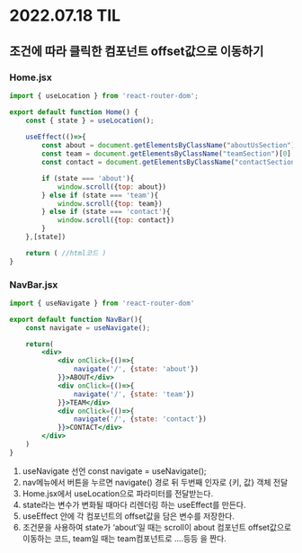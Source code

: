 # 2022.07.18 TIL

## 조건에 따라 클릭한 컴포넌트 offset값으로 이동하기
### Home.jsx

```jsx
import { useLocation } from 'react-router-dom';

export default function Home() {
	const { state } = useLocation();
	
	useEffect(()=>{
		const about = document.getElementsByClassName("aboutUsSection")[0].offsetTop;
		const team = document.getElementsByClassName("teamSection")[0].offsetTop;
		const contact = document.getElementsByClassName("contactSection")[0].offsetTop;

		if (state === 'about'){
			window.scroll({top: about})
		} else if (state === 'team'){
			window.scroll({top: team})
		} else if (state === 'contact'){
			window.scroll({top: contact})
		}
	},[state])

	return ( //html코드 )
}

```

### NavBar.jsx

```jsx
import { useNavigate } from 'react-router-dom'

export default function NavBar(){
	const navigate = useNavigate();

	return(
		<div>
			<div onClick={()=>{
				navigate('/', {state: 'about'})
			}}>ABOUT</div>
			<div onClick={()=>{
				navigate('/', {state: 'team'})
			}}>TEAM</div>
			<div onClick={()=>{
				navigate('/', {state: 'contact'})
			}}>CONTACT</div>
		</div>
	)
}
```

1. useNavigate 선언 
const navigate = useNavigate();
2. nav메뉴에서 버튼을 누르면 navigate() 경로 뒤 두번째 인자로 {키, 값} 객체 전달
3. Home.jsx에서 useLocation으로 파라미터를 전달받는다.
4. state라는 변수가 변화될 때마다 리렌더링 하는 useEffect를 만든다.
5. useEffect 안에 각 컴포넌트의 offset값을 담은 변수를 저장한다.
6. 조건문을 사용하여 state가 ‘about’일 때는 scroll이 about 컴포넌트 offset값으로 이동하는 코드,
team일 때는 team컴포넌트로 ….등등 을 짠다.
